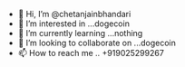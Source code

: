- 👋 Hi, I’m @chetanjainbhandari
- 👀 I’m interested in ...dogecoin
- 🌱 I’m currently learning ...nothing
- 💞️ I’m looking to collaborate on ...dogecoin
- 📫 How to reach me .. +919025299267
<!---
chetanjainbhandari/chetanjainbhandari is a ✨ special ✨ repository because its `README.md` (this file) appears on your GitHub profile.
You can click the Preview link to take a look at your changes.
--->
